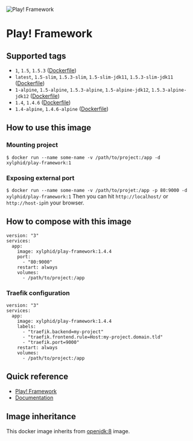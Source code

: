 ![Play! Framework](https://www.playframework.com/assets/images/logos/play_full_color.png)

# Play! Framework

## Supported tags

* `1`, `1.5`, `1.5.3` ([Dockerfile](https://github.com/xylphid/docker-play/blob/master/1/5/Dockerfile))
* `latest`, `1.5-slim`, `1.5.3-slim`, `1.5-slim-jdk11`, `1.5.3-slim-jdk11` ([Dockerfile](https://github.com/xylphid/docker-play/blob/master/1/5-slim/Dockerfile))
* `1-alpine`, `1.5-alpine`, `1.5.3-alpine`, `1.5-alpine-jdk12`, `1.5.3-alpine-jdk12` ([Dockerfile](https://github.com/xylphid/docker-play/blob/master/1/5-alpine/Dockerfile))
* `1.4`, `1.4.6` ([Dockerfile](https://github.com/xylphid/docker-play/blob/master/1/4/Dockerfile))
* `1.4-alpine`, `1.4.6-alpine` ([Dockerfile](https://github.com/xylphid/docker-play/blob/master/1/4-alpine/Dockerfile))

## How to use this image

### Mounting project

`$ docker run --name some-name -v /path/to/project:/app -d xylphid/play-framework:1`

### Exposing external port

`$ docker run --name some-name -v /path/to/projet:/app -p 80:9000 -d xylphid/play-framework:1`
Then you can hit `http://localhost/` or `http://host-ip`in your browser.

## How to compose with this image

    version: "3"
    services:
      app:
        image: xylphid/play-framework:1.4.4
        port:
          - "80:9000"
        restart: always
        volumes:
          - /path/to/project:/app

### Traefik configuration

    version: "3"
    services:
      app:
        image: xylphid/play-framework:1.4.4
        labels:
          - "traefik.backend=my-project"
          - "traefik.frontend.rule=Host:my-project.domain.tld"
          - "traefik.port=9000"
        restart: always
        volumes:
          - /path/to/project:/app

## Quick reference

* [Play! Framework](https://www.playframework.com/)
* [Documentation](https://www.playframework.com/documentation/1.4.x/home)

## Image inheritance

This docker image inherits from [openjdk:8](https://hub.docker.com/_/openjdk/) image.